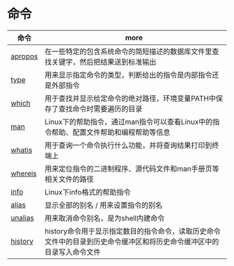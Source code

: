 # 命令

| 命令                                      | more                                                                                                                  |
| ----------------------------------------- | --------------------------------------------------------------------------------------------------------------------- |
| [apropos](http://man.linuxde.net/apropos) | 在一些特定的包含系统命令的简短描述的数据库文件里查找关键字，然后把结果送到标准输出                                    |
| [type](http://man.linuxde.net/type)       | 用来显示指定命令的类型，判断给出的指令是内部指令还是外部指令                                                          |
| [which](http://man.linuxde.net/which)     | 用于查找并显示给定命令的绝对路径，环境变量PATH中保存了查找命令时需要遍历的目录                                        |
| [man](http://man.linuxde.net/man)         | Linux下的帮助指令，通过man指令可以查看Linux中的指令帮助、配置文件帮助和编程帮助等信息                                 |
| [whatis](http://man.linuxde.net/whatis)   | 用于查询一个命令执行什么功能，并将查询结果打印到终端上                                                                |
| [whereis](http://man.linuxde.net/whereis) | 用来定位指令的二进制程序、源代码文件和man手册页等相关文件的路径                                                       |
| [info](http://man.linuxde.net/info)       | Linux下info格式的帮助指令                                                                                             |
| [alias](http://man.linuxde.net/alias)     | 显示全部的别名 / 用来设置指令的别名                                                                                   |
| [unalias](http://man.linuxde.net/unalias) | 用来取消命令别名，是为shell内建命令                                                                                   |
| [history](http://man.linuxde.net/history) | history命令用于显示指定数目的指令命令，读取历史命令文件中的目录到历史命令缓冲区和将历史命令缓冲区中的目录写入命令文件 |

